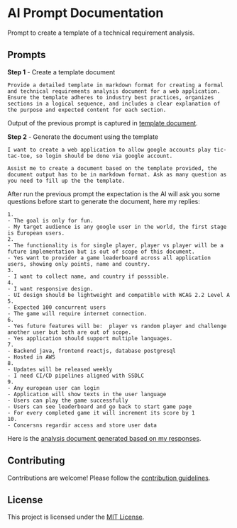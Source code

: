 # AI Prompt Documentation

Prompt to create a template of a technical requirement analysis.


## Prompts

**Step 1** - Create a template document

```text
Provide a detailed template in markdown format for creating a formal and technical requirements analysis document for a web application. Ensure the template adheres to industry best practices, organizes sections in a logical sequence, and includes a clear explanation of the purpose and expected content for each section.
```

Output of the previous prompt is captured in [template document](./template.md).

**Step 2** - Generate the document using the template

```text
I want to create a web application to allow google accounts play tic-tac-toe, so login should be done via google account.

Assist me to create a document based on the template provided, the document output has to be in markdown format. Ask as many question as you need to fill up the the template.
```

After run the previous prompt the expectation is the AI will ask you some questions before start to generate the document, here my replies:

```text
1.
- The goal is only for fun.
- My target audience is any google user in the world, the first stage is European users.
2.
- The functionality is for single player, player vs player will be a future implementation but is out of scope of this document.
- Yes want to provider a game leaderboard across all application users, showing only points, name and country.
3.
- I want to collect name, and country if posssible.
4.
- I want responsive design.
- UI design should be lightweight and compatible with WCAG 2.2 Level A
5.
- Expected 100 concurrent users
- The game will require internet connection.
6.
- Yes future features will be:  player vs random player and challenge another user but both are out of scope.
- Yes application should support multiple languages.
7.
- Backend java, frontend reactjs, database postgresql
- Hosted in AWS
8.
- Updates will be released weekly
- I need CI/CD pipelines aligned with SSDLC
9.
- Any european user can login
- Application will show texts in the user language
- Users can play the game successfully
- Users can see leaderboard and go back to start game page
- For every completed game it will increment its score by 1
10.
- Concersns regardir access and store user data
```

Here is the [analysis document generated based on my responses](./analysis_generated.md).

## Contributing

Contributions are welcome! Please follow the [contribution guidelines](CONTRIBUTING.md).

## License

This project is licensed under the [MIT License](LICENSE).